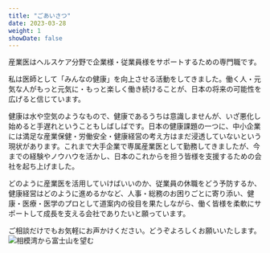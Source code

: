```yaml
---
title: "ごあいさつ"
date: 2023-03-28
weight: 1
showDate: false
---
```


産業医はヘルスケア分野で企業様・従業員様をサポートするための専門職です。

私は医師として「みんなの健康」を向上させる活動をしてきました。働く人・元気な人がもっと元気に・もっと楽しく働き続けることが、日本の将来の可能性を広げると信じています。

健康は水や空気のようなもので、健康であるうちは意識しませんが、いざ悪化し始めると手遅れということもしばしばです。日本の健康課題の一つに、中小企業には満足な産業保健・労働安全・健康経営の考え方はまだ浸透していないという現状があります。これまで大手企業で専属産業医として勤務してきましたが、今までの経験やノウハウを活かし、日本のこれからを担う皆様を支援するための会社を起ち上げました。

どのように産業医を活用していけばいいのか、従業員の休職をどう予防するか、健康経営はどのように進めるかなど、人事・総務のお困りごとに寄り添い、健康・医療・医学のプロとして道案内の役目を果たしながら、働く皆様を柔軟にサポートして成長を支える会社でありたいと願っています。

ご相談だけでもお気軽にお声かけください。どうぞよろしくお願いいたします。
![相模湾から富士山を望む](https://upload.wikimedia.org/wikipedia/commons/thumb/b/ba/%E7%9B%B8%E6%A8%A1%E6%B9%BE.jpg/1200px-%E7%9B%B8%E6%A8%A1%E6%B9%BE.jpg?20220101034335 "相模湾から富士山を望む")